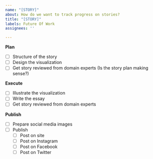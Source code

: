```yaml
---
name: "[STORY]"
about: How do we want to track progress on stories?
title: "[STORY]"
labels: Future Of Work
assignees: ''

---
```


**Plan**
- [ ] Structure of the story
- [ ] Design the visualization 
- [ ] Get story reviewed from domain experts (Is the story plan making sense?)

**Execute**
- [ ] Illustrate the visualization
- [ ] Write the essay
- [ ] Get story reviewed from domain experts 

**Publish**
- [ ] Prepare social media images
- [ ] Publish
   - [ ] Post on site
   - [ ] Post on Instagram
   - [ ] Post on Facebook
   - [ ] Post on Twitter

